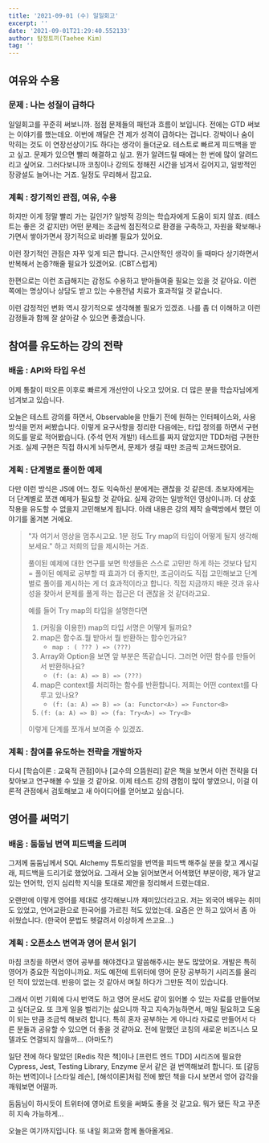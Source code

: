 ```yaml
---
title: '2021-09-01 (수) 일일회고'
excerpt: ''
date: '2021-09-01T21:29:40.552133'
author: 탐정토끼(Taehee Kim)
tag: ''
---
```


## 여유와 수용
### 문제 : 나는 성질이 급하다
일일회고를 꾸준히 써보니까. 점점 문제들의 패턴과 흐름이 보입니다. 전에는 GTD 써보는 이야기를 했는데요. 이번에 깨달은 건 제가 성격이 급하다는 겁니다. 강박이나 숨이 막히는 것도 이 연장선상이기도 하다는 생각이 들더군요. 테스트로 빠르게 피드백을 받고 싶고. 문제가 있으면 빨리 해결하고 싶고. 뭔가 알려드릴 때에는 한 번에 많이 알려드리고 싶어요. 그러다보니까 코칭이나 강의도 정해진 시간을 넘겨서 길어지고, 일방적인 장광설도 늘어나는 거죠. 일정도 무리해서 잡고요.

### 계획 : 장기적인 관점, 여유, 수용

하지만 이게 정말 빨리 가는 길인가? 일방적 강의는 학습자에게 도움이 되지 않죠. (테스트는 좋은 것 같지만) 어떤 문제는 조금씩 점진적으로 환경을 구축하고, 자원을 확보해나가면서 쌓아가면서 장기적으로 바라볼 필요가 있어요.

이런 장기적인 관점은 자꾸 잊게 되곤 합니다. 근시안적인 생각이 들 때마다 상기하면서 반복해서 논증?해줄 필요가 있겠어요. (CBT스럽게)

한편으로는 이런 조급해지는 감정도 수용하고 받아들여줄 필요는 있을 것 같아요. 이런 쪽에는 명상이나 상담도 받고 있는 수용전념 치료가 효과적일 것 같습니다.

이런 감정적인 변화 역시 장기적으로 생각해볼 필요가 있겠죠. 나를 좀 더 이해하고 이런 감정들과 함께 잘 살아갈 수 있으면 좋겠습니다.

## 참여를 유도하는 강의 전략
### 배움 : API와 타입 우선
어제 통찰이 떠오른 이후로 빠르게 개선안이 나오고 있어요. 더 많은 분을 학습자님에게 넘겨보고 있습니다.

오늘은 테스트 강의를 하면서, Observable을 만들기 전에 원하는 인터페이스와, 사용방식을 먼저 써봤습니다. 이렇게 요구사항을 정리한 다음에는, 타입 정의를 하면서 구현 의도를 말로 적어봤습니다. (주석 먼저 개발!) 테스트를 짜지 않았지만 TDD처럼 구현한 거죠. 실제 구현은 직접 하시게 놔두면서, 문제가 생길 때만 조금씩 고쳐드렸어요.

### 계획 : 단계별로 풀이한 예제
다만 이런 방식은 JS에 어느 정도 익숙하신 분에게는 괜찮을 것 같은데. 초보자에게는 더 단계별로 쪼갠 예제가 필요할 것 같아요. 실제 강의는 일방적인 영상이니까. 더 상호작용을 유도할 수 없을지 고민해보게 됩니다. 아래 내용은 강의 제작 슬랙방에서 했던 이야기를 옮겨본 거에요.

> "자 여기서 영상을 멈추시고요. 1분 정도 Try map의 타입이 어떻게 될지 생각해보세요." 하고 저희의 답을 제시하는 거죠.
>
> 풀이된 예제에 대한 연구를 보면 학생들은 스스로 고민만 하게 하는 것보다 답지 = 풀이된 예제로 공부할 때 효과가 더 좋지만, 조금이라도 직접 고민해보고 단계별로 풀이를 제시하는 게 더 효과적이라고 합니다. 직접 지금까지 배운 것과 유사성을 찾아서 문제를 풀게 하는 접근은 더 괜찮을 것 같더라고요.
>
> 예를 들어 Try map의 타입을 설명한다면
> 1. (커링을 이용한) map의 타입 서명은 어떻게 될까요?
> 2. map은 함수죠.뭘 받아서 뭘 반환하는 함수인가요?
>    - `map : ( ??? ) => (???)`
> 3. Array와 Option을 보면 앞 부분은 똑같습니다. 그러면 어떤 함수를 만들어서 반환하나요?
>    - `(f: (a: A) => B) => (???)`
> 4. map은 context를 처리하는 함수를 반환합니다. 저희는 어떤 context를 다루고 있나요?
>    - `(f: (a: A) => B) => (a: Functor<A>) => Functor<B>`
> 5. `(f: (a: A) => B) => (fa: Try<A>) => Try<B>`
>
> 이렇게 단계를 쪼개서 보여줄 수 있겠죠.

### 계획 : 참여를 유도하는 전략을 개발하자
다시 \[학습이론 : 교육적 관점\]이나 \[교수의 으뜸원리\] 같은 책을 보면서 이런 전략을 더 찾아보고 연구해볼 수 있을 것 같아요. 이제 테스트 강의 경험이 많이 쌓였으니, 이걸 이론적 관점에서 검토해보고 새 아이디어를 얻어보고 싶습니다.

## 영어를 써먹기
### 배움 : 둠둠님 번역 피드백을 드리며
그저께 둠둠님께서 SQL Alchemy 튜토리얼을 번역을 피드백 해주실 분을 찾고 계시길래, 피드백을 드리기로 했었어요. 그래서 오늘 읽어보면서 어색했던 부분이랑, 제가 알고 있는 언어학, 인지 심리학 지식을 토대로 제안을 정리해서 드렸는데요.

오랜만에 이렇게 영어를 제대로 생각해보니까 재미있더라고요. 저는 외국어 배우는 취미도 있었고, 언어교환으로 한국어를 가르친 적도 있었는데. 요즘은 안 하고 있어서 좀 아쉬웠습니다. (한국어 문법도 헷갈려서 이상하게 쓰고요...)

### 계획 : 오픈소스 번역과 영어 문서 읽기

마침 코칭을 하면서 영어 공부를 해야겠다고 말씀해주시는 분도 많았어요. 개발은 특히 영어가 중요한 직업이니까요. 저도 예전에 트위터에 영어 문장 공부하기 시리즈를 올리던 적이 있었는데. 반응이 없는 것 같아서 며칠 하다가 그만둔 적이 있습니다.

그래서 이번 기회에 다시 번역도 하고 영어 문서도 같이 읽어볼 수 있는 자료를 만들어보고 싶더군요. 또 크게 일을 벌리기는 싫으니까 작고 지속가능하면서, 매일 필요하고 도움이 되는 만큼 조금씩 해보려 합니다. 특히 혼자 공부하는 게 아니라 자료로 만들어서 다른 분들과 공유할 수 있으면 더 좋을 것 같아요. 전에 말했던 코칭의 새로운 비즈니스 모델과도 연결되지 않을까... (아마도?)

일단 전에 하다 말았던 [Redis 작은 책]이나 [프런트 엔드 TDD] 시리즈에 필요한 Cypress, Jest, Testing Library, Enzyme 문서 같은 걸 번역해보려 합니다. 
또 [갈등하는 번역]이나 [스타일 레슨], [해석이론]처럼 전에 봤던 책을 다시 보면서 영어 감각을 깨워보면 어떨까.

둠둠님이 하시듯이 트위터에 영어로 트윗을 써봐도 좋을 것 같고요. 뭐가 됐든 작고 꾸준히 지속 가능하게...


오늘은 여기까지입니다. 또 내일 회고와 함께 돌아올게요.
